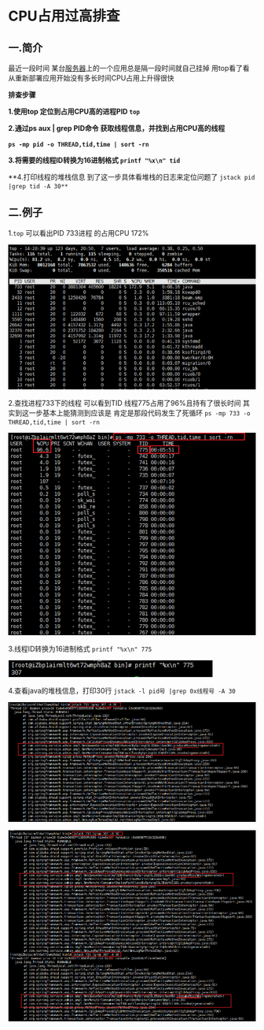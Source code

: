 # CPU占用过高排查



## **一.简介**

最近一段时间 某台[服务器](https://cloud.tencent.com/product/cvm?from=10680)上的一个应用总是隔一段时间就自己挂掉 用top看了看 从重新部署应用开始没有多长时间CPU占用上升得很快

**排查步骤**

**1.使用top 定位到占用CPU高的进程PID `top`**

**2.通过ps aux | grep PID命令 获取线程信息，并找到占用CPU高的线程** 

**`ps -mp pid -o THREAD,tid,time | sort -rn`**

**3.将需要的线程ID转换为16进制格式 `printf "%x\n" tid`**

**4.打印线程的堆栈信息 到了这一步具体看堆栈的日志来定位问题了 `jstack pid |grep tid -A 30**`



## **二.例子**

1.`top` 可以看出PID 733进程 的占用CPU 172%

![img](CPU占用过高排查.assets/ig1picpkrr.png)

2.查找进程733下的线程 可以看到TID 线程775占用了96%且持有了很长时间 其实到这一步基本上能猜测到应该是 肯定是那段代码发生了死循环
`ps -mp 733 -o THREAD,tid,time | sort -rn`

![img](CPU占用过高排查.assets/xbuz4f26ci.png)

3.线程ID转换为16进制格式
`printf "%x\n" 775`

![img](CPU占用过高排查.assets/nfd7nz6hdf.png)

4.查看java的堆栈信息，打印30行
`jstack -l pid号 |grep 0x线程号 -A 30`

![img](CPU占用过高排查.assets/oss56r63pw.png)

![img](CPU占用过高排查.assets/5w4kjcy5qp.png)











